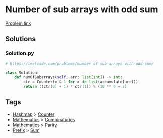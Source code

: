 # Number of sub arrays with odd sum

[Problem link](https://leetcode.com/problems/number-of-sub-arrays-with-odd-sum/)

## Solutions


### Solution.py
```py
# https://leetcode.com/problems/number-of-sub-arrays-with-odd-sum/

class Solution:
    def numOfSubarrays(self, arr: list[int]) -> int:
        ctr = Counter(x & 1 for x in list(accumulate(arr)))
        return ((ctr[0] + 1) * ctr[1]) % (10 ** 9 + 7)
```
## Tags

* [Hashmap](/Collections/hashmap.md#hashmap) > [Counter](/Collections/hashmap.md#counter)
* [Mathematics](/Collections/mathematics.md#mathematics) > [Combinatorics](/Collections/mathematics.md#combinatorics)
* [Mathematics](/Collections/mathematics.md#mathematics) > [Parity](/Collections/mathematics.md#parity)
* [Prefix](/Collections/prefix.md#prefix) > [Sum](/Collections/prefix.md#sum)
